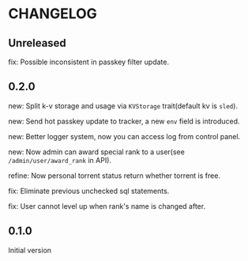 # CHANGELOG

## Unreleased
fix: Possible inconsistent in passkey filter update.

## 0.2.0
new: Split k-v storage and usage via `KVStorage` trait(default kv is `sled`).

new: Send hot passkey update to tracker, a new `env` field is introduced.

new: Better logger system, now you can access log from control panel.

new: Now admin can award special rank to a user(see `/admin/user/award_rank` in API).

refine: Now personal torrent status return whether torrent is free.

fix: Eliminate previous unchecked sql statements.

fix: User cannot level up when rank's name is changed after.
## 0.1.0
Initial version